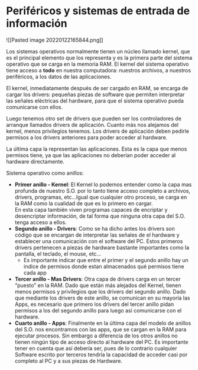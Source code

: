 # Periféricos y sistemas de entrada de información

![[Pasted image 20220122165844.png]]

Los sistemas operativos normalmente tienen un núcleo llamado kernel, que es el principal elemento que los representa y es la primera parte del sistema operativo que se carga en la memoria RAM. El kernel del sistema operativo tiene acceso a **todo** en nuestra computadora: nuestros archivos, a nuestros periféricos, a los datos de las aplicaciones.

El kernel, inmediatamente después de ser cargado en RAM, se encarga de cargar los drivers: pequeñas piezas de software que permiten interpretar las señales eléctricas del hardware, para que el sistema operativo pueda comunicarse con ellos.

Luego tenemos otro set de drivers que pueden ser los controladores de arranque llamados drivers de aplicación. Cuanto más nos alejamos del kernel, menos privilegios tenemos. Los drivers de aplicación deben pedirle permisos a los drivers anteriores para poder acceder al hardware.

La última capa la representan las aplicaciones. Esta es la capa que menos permisos tiene, ya que las aplicaciones no deberían poder acceder al hardware directamente.

Sistema operativo como anillos:

-   **Primer anillo - Kernel**: El Kernel lo podemos entender como la capa mas profunda de nuestro S.O. por lo tanto tiene acceso completo a archivos, drivers, programas, etc…Igual que cualquier otro proceso, se carga en la RAM como la cualidad de que es lo primero en cargar.  
    En esta capa también viven programas capaces de encriptar y desencriptar información, de tal forma que ninguna otra capa del S.O. tenga acceso a ellos.
-   **Segundo anillo - Drivers**: Como se ha dicho antes los drivers son código que se encargan de interpretar las señales de el hardware y establecer una comunicación con el software del PC. Estos primeros drivers pertenecen a piezas de hardware bastante importantes como la pantalla, el teclado, el mouse, etc…
    -   Es importante indicar que entre el primer y el segundo anillo hay un indice de permisos donde estan almacenados qué permisos tiene cada app
-   **Tercer anillo - Mas Drivers**: Otra capa de drivers carga en un tercer “puesto” en la RAM. Dado que están más alejados del Kernel, tienen menos permisos y privilegios que los drivers del segundo anillo. Dado que mediante los drivers de este anillo, se comunican en su mayoría las Apps, es necesario que primero los drivers del tercer anillo pidan permisos a los del segundo anillo para luego así comunicarse con el hardware.
-   **Cuarto anillo - Apps**: Finalmente en la última capa del modelo de anillos del S.O. nos encontramos con las apps, que se cargan en la RAM para ejecutar procesos. Sin embargo a diferencia de los otros anillos no tienen ningún tipo de acceso directo al hardware del PC. Es importante tener en cuenta que así debería ser, pues de lo contrario cualquier Software escrito por terceros tendría la capacidad de acceder casi por completo al PC y a sus piezas de Hardware.